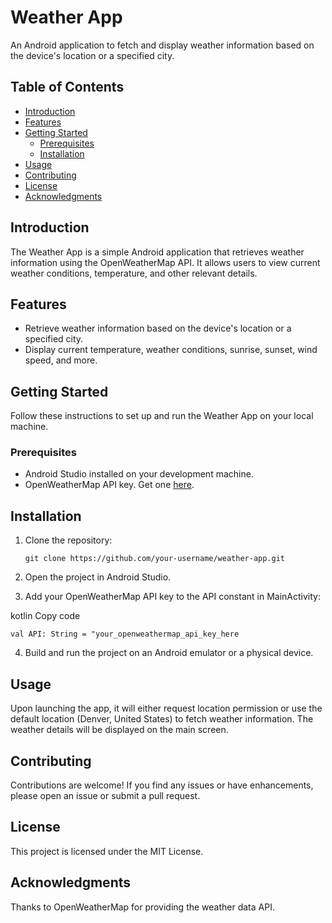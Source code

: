 # Weather App

An Android application to fetch and display weather information based on the device's location or a specified city.

## Table of Contents
- [Introduction](#introduction)
- [Features](#features)
- [Getting Started](#getting-started)
  - [Prerequisites](#prerequisites)
  - [Installation](#installation)
- [Usage](#usage)
- [Contributing](#contributing)
- [License](#license)
- [Acknowledgments](#acknowledgments)

## Introduction

The Weather App is a simple Android application that retrieves weather information using the OpenWeatherMap API. It allows users to view current weather conditions, temperature, and other relevant details.

## Features

- Retrieve weather information based on the device's location or a specified city.
- Display current temperature, weather conditions, sunrise, sunset, wind speed, and more.

## Getting Started

Follow these instructions to set up and run the Weather App on your local machine.

### Prerequisites

- Android Studio installed on your development machine.
- OpenWeatherMap API key. Get one [here](https://openweathermap.org/appid).

## Installation

1. Clone the repository:
   ```
   git clone https://github.com/your-username/weather-app.git
2. Open the project in Android Studio.

3. Add your OpenWeatherMap API key to the API constant in MainActivity:

kotlin
Copy code
   ```
   val API: String = "your_openweathermap_api_key_here
   ```
4. Build and run the project on an Android emulator or a physical device.

## Usage
Upon launching the app, it will either request location permission or use the default location (Denver, United States) to fetch weather information.
The weather details will be displayed on the main screen.

## Contributing
Contributions are welcome! If you find any issues or have enhancements, please open an issue or submit a pull request.

## License
This project is licensed under the MIT License.

## Acknowledgments
Thanks to OpenWeatherMap for providing the weather data API.
